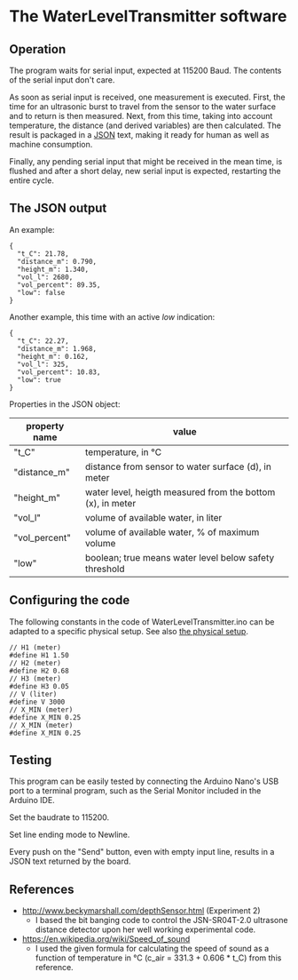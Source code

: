 # The WaterLevelTransmitter software

## Operation

The program waits for serial input, expected at 115200 Baud.
The contents of the serial input don't care.

As soon as serial input is received, one measurement is executed.
First, the time for an ultrasonic burst to travel from the sensor to the water surface and to return is then measured.
Next, from this time, taking into account temperature, the distance (and derived variables) are then calculated.
The result is packaged in a [JSON](https://tools.ietf.org/html/rfc7158) text, making it ready for human as well as machine consumption.

Finally, any pending serial input that might be received in the mean time, is flushed and after a short delay, new serial input is expected, restarting the entire cycle.

## The JSON output

An example:
```
{
  "t_C": 21.78,
  "distance_m": 0.790,
  "height_m": 1.340,
  "vol_l": 2680,
  "vol_percent": 89.35,
  "low": false
}
```

Another example, this time with an active *low* indication:
```
{
  "t_C": 22.27,
  "distance_m": 1.968,
  "height_m": 0.162,
  "vol_l": 325,
  "vol_percent": 10.83,
  "low": true
}
```

Properties in the JSON object:

| property name | value |
| ------------- | ----- |
| "t_C" | temperature, in °C |
| "distance_m" | distance from sensor to water surface (d), in meter |
| "height_m" | water level, heigth measured from the bottom (x), in meter |
| "vol_l" | volume of available water, in liter |
| "vol_percent" | volume of available water, % of maximum volume |
| "low" | boolean; true means water level below safety threshold |
 
## Configuring the code
The following constants in the code of WaterLevelTransmitter.ino can be adapted to a specific physical setup.
See also [the physical setup](physical.md).

```
// H1 (meter)
#define H1 1.50
// H2 (meter)
#define H2 0.68
// H3 (meter)
#define H3 0.05
// V (liter)
#define V 3000
// X_MIN (meter)
#define X_MIN 0.25
// X_MIN (meter)
#define X_MIN 0.25
```

## Testing
This program can be easily tested by connecting the Arduino Nano's USB port to a terminal program, such as the Serial Monitor
included in the Arduino IDE.

Set the baudrate to 115200.

Set line ending mode to Newline.

Every push on the "Send" button, even with empty input line, results in a JSON text returned by the board.

## References
* http://www.beckymarshall.com/depthSensor.html (Experiment 2)
  * I based the bit banging code to control the JSN-SR04T-2.0 ultrasone distance detector upon her well working experimental code.
* https://en.wikipedia.org/wiki/Speed_of_sound
  * I used the given formula for calculating the speed of sound as a function of temperature in °C (c_air = 331.3 + 0.606 * t_C) from this reference. 